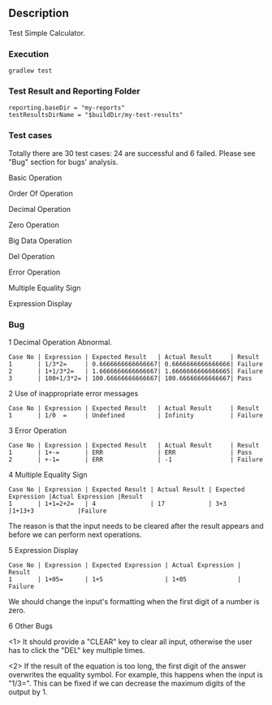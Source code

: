 ## Description
Test Simple Calculator.
### Execution
    gradlew test
### Test Result and Reporting Folder
    reporting.baseDir = "my-reports"
    testResultsDirName = "$buildDir/my-test-results"
### Test cases
Totally there are 30 test cases: 24 are successful and 6 failed. Please see "Bug" section for bugs' analysis.

Basic Operation

Order Of Operation

Decimal Operation

Zero Operation

Big Data Operation

Del Operation

Error Operation

Multiple Equality Sign

Expression Display

### Bug
1 Decimal Operation Abnormal.

    Case No | Expression | Expected Result   | Actual Result     | Result
    1       | 1/3*2=     | 0.6666666666666667| 0.6666666666666666| Failure
    2       | 1+1/3*2=   | 1.6666666666666667| 1.6666666666666665| Failure
    3       | 100+1/3*2= | 100.66666666666667| 100.66666666666667| Pass
 
2 Use of inappropriate error messages

    Case No | Expression | Expected Result   | Actual Result     | Result
    1       | 1/0  =     | Undefined         | Infinity          | Failure
    
3 Error Operation

    Case No | Expression | Expected Result   | Actual Result     | Result
    1       | 1+-=       | ERR               | ERR               | Pass
    2       | +-1=       | ERR               | -1                | Failure
    
4 Multiple Equality Sign

    Case No | Expression | Expected Result | Actual Result | Expected Expression |Actual Expression |Result
    1       | 1+1=2+2=   | 4               | 17            | 3+3                 |1+13+3            |Failure
    
The reason is that the input needs to be cleared after the result appears and before we can perform next operations.

5 Expression Display

    Case No | Expression | Expected Expression | Actual Expression | Result
    1       | 1+05=      | 1+5                 | 1+05              | Failure
    
We should change the input's formatting when the first digit of a number is zero.    

6 Other Bugs
  
<1> It should provide a "CLEAR" key to clear all input, otherwise the user has to click the "DEL" key multiple times.

<2> If the result of the equation is too long, the first digit of the answer overwrites the equality symbol.
 For example, this happens when the input is "1/3=". This can be fixed if we can decrease the maximum digits of the output by 1.





